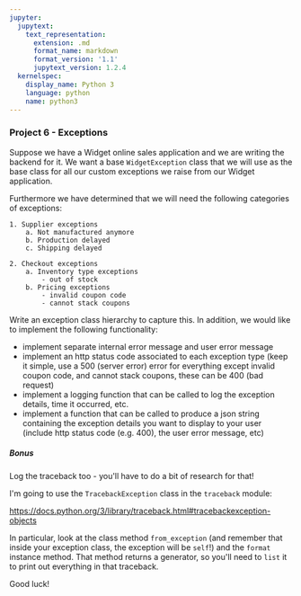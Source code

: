 ```yaml
---
jupyter:
  jupytext:
    text_representation:
      extension: .md
      format_name: markdown
      format_version: '1.1'
      jupytext_version: 1.2.4
  kernelspec:
    display_name: Python 3
    language: python
    name: python3
---
```


### Project 6 - Exceptions


Suppose we have a Widget online sales application and we are writing the backend for it. We want a base `WidgetException` class that we will use as the base class for all our custom exceptions we raise from our Widget application.


Furthermore we have determined that we will need the following categories of exceptions:


```
1. Supplier exceptions
    a. Not manufactured anymore
    b. Production delayed
    c. Shipping delayed
    
2. Checkout exceptions
    a. Inventory type exceptions
        - out of stock
    b. Pricing exceptions
        - invalid coupon code
        - cannot stack coupons
```


Write an exception class hierarchy to capture this. In addition, we would like to implement the following functionality:
* implement separate internal error message and user error message
* implement an http status code associated to each exception type (keep it simple, use a 500 (server error) error for everything except invalid coupon code, and cannot stack coupons, these can be 400 (bad request)
* implement a logging function that can be called to log the exception details, time it occurred, etc.
* implement a function that can be called to produce a json string containing the exception details you want to display to your user (include http status code (e.g. 400), the user error message, etc)


##### Bonus


Log the traceback too - you'll have to do a bit of research for that! 

I'm going to use the `TracebackException` class in the `traceback` module:

https://docs.python.org/3/library/traceback.html#tracebackexception-objects


In particular, look at the class method `from_exception` (and remember that inside your exception class, the exception will be `self`!) and the `format` instance method. That method returns a generator, so you'll need to `list` it to print out everything in that traceback.


Good luck!

```python

```
